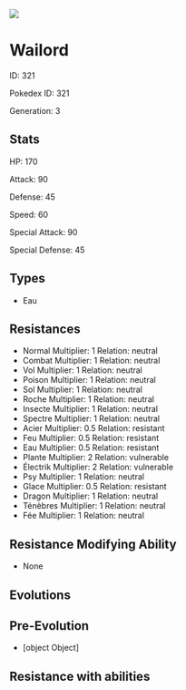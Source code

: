 ![](https://raw.githubusercontent.com/PokeAPI/sprites/master/sprites/pokemon/other/official-artwork/321.png)

# Wailord
ID: 321

Pokedex ID: 321

Generation: 3

## Stats

HP: 170

Attack: 90

Defense: 45

Speed: 60

Special Attack: 90

Special Defense: 45

## Types

- Eau
## Resistances

- Normal Multiplier: 1 Relation: neutral
- Combat Multiplier: 1 Relation: neutral
- Vol Multiplier: 1 Relation: neutral
- Poison Multiplier: 1 Relation: neutral
- Sol Multiplier: 1 Relation: neutral
- Roche Multiplier: 1 Relation: neutral
- Insecte Multiplier: 1 Relation: neutral
- Spectre Multiplier: 1 Relation: neutral
- Acier Multiplier: 0.5 Relation: resistant
- Feu Multiplier: 0.5 Relation: resistant
- Eau Multiplier: 0.5 Relation: resistant
- Plante Multiplier: 2 Relation: vulnerable
- Électrik Multiplier: 2 Relation: vulnerable
- Psy Multiplier: 1 Relation: neutral
- Glace Multiplier: 0.5 Relation: resistant
- Dragon Multiplier: 1 Relation: neutral
- Ténèbres Multiplier: 1 Relation: neutral
- Fée Multiplier: 1 Relation: neutral
## Resistance Modifying Ability

- None

## Evolutions

## Pre-Evolution

- [object Object]

## Resistance with abilities
